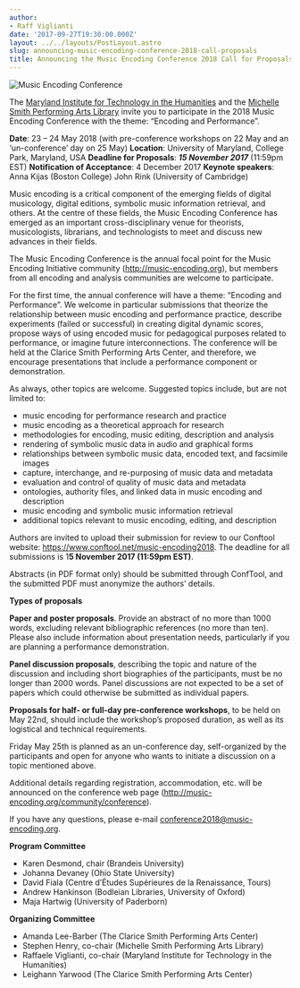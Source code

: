 ```yaml
---
author:
- Raff Viglianti
date: '2017-09-27T19:30:00.000Z'
layout: ../../layouts/PostLayout.astro
slug: announcing-music-encoding-conference-2018-call-proposals
title: Announcing the Music Encoding Conference 2018 Call for Proposals
---
```


![Music Encoding Conference](/assets/images/2017-10-header_mec2018.png)

The [Maryland Institute for Technology in the Humanities](http://mith.umd.edu) and the [Michelle Smith Performing Arts Library](https://www.lib.umd.edu/mspal) invite you to participate in the 2018 Music Encoding Conference with the theme: “Encoding and Performance”.

**Date**: 23 – 24 May 2018 (with pre-conference workshops on 22 May and an ‘un-conference’ day on 25 May) **Location**: University of Maryland, College Park, Maryland, USA **Deadline for Proposals**: _**15 November 2017**_ (11:59pm EST) **Notification of Acceptance**: 4 December 2017 **Keynote speakers**: Anna Kijas (Boston College) John Rink (University of Cambridge)

Music encoding is a critical component of the emerging fields of digital musicology, digital editions, symbolic music information retrieval, and others. At the centre of these fields, the Music Encoding Conference has emerged as an important cross-disciplinary venue for theorists, musicologists, librarians, and technologists to meet and discuss new advances in their fields.

The Music Encoding Conference is the annual focal point for the Music Encoding Initiative community (<http://music-encoding.org>), but members from all encoding and analysis communities are welcome to participate.

For the first time, the annual conference will have a theme: “Encoding and Performance”. We welcome in particular submissions that theorize the relationship between music encoding and performance practice, describe experiments (failed or successful) in creating digital dynamic scores, propose ways of using encoded music for pedagogical purposes related to performance, or imagine future interconnections. The conference will be held at the Clarice Smith Performing Arts Center, and therefore, we encourage presentations that include a performance component or demonstration.

As always, other topics are welcome. Suggested topics include, but are not limited to:

- music encoding for performance research and practice
- music encoding as a theoretical approach for research
- methodologies for encoding, music editing, description and analysis
- rendering of symbolic music data in audio and graphical forms
- relationships between symbolic music data, encoded text, and facsimile images
- capture, interchange, and re-purposing of music data and metadata
- evaluation and control of quality of music data and metadata
- ontologies, authority files, and linked data in music encoding and description
- music encoding and symbolic music information retrieval
- additional topics relevant to music encoding, editing, and description

Authors are invited to upload their submission for review to our Conftool website: <https://www.conftool.net/music-encoding2018>. The deadline for all submissions is 1**5 November 2017 (11:59pm EST)**.

Abstracts (in PDF format only) should be submitted through ConfTool, and the submitted PDF must anonymize the authors’ details.

**Types of proposals**

**Paper and poster proposals**. Provide an abstract of no more than 1000 words, excluding relevant bibliographic references (no more than ten). Please also include information about presentation needs, particularly if you are planning a performance demonstration.

**Panel discussion proposals**, describing the topic and nature of the discussion and including short biographies of the participants, must be no longer than 2000 words. Panel discussions are not expected to be a set of papers which could otherwise be submitted as individual papers.

**Proposals for half- or full-day pre-conference workshops**, to be held on May 22nd, should include the workshop’s proposed duration, as well as its logistical and technical requirements.

Friday May 25th is planned as an un-conference day, self-organized by the participants and open for anyone who wants to initiate a discussion on a topic mentioned above.

Additional details regarding registration, accommodation, etc. will be announced on the conference web page (<http://music-encoding.org/community/conference>).

If you have any questions, please e-mail conference2018@music-encoding.org.

**Program Committee**

- Karen Desmond, chair (Brandeis University)
- Johanna Devaney (Ohio State University)
- David Fiala (Centre d’Études Supérieures de la Renaissance, Tours)
- Andrew Hankinson (Bodleian Libraries, University of Oxford)
- Maja Hartwig (University of Paderborn)

**Organizing Committee**

- Amanda Lee-Barber (The Clarice Smith Performing Arts Center)
- Stephen Henry, co-chair (Michelle Smith Performing Arts Library)
- Raffaele Viglianti, co-chair (Maryland Institute for Technology in the Humanities)
- Leighann Yarwood (The Clarice Smith Performing Arts Center)